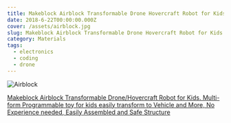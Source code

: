 ```yaml
---
title: Makeblock Airblock Transformable Drone Hovercraft Robot for Kids
date: 2018-6-22T00:00:00.000Z
cover: /assets/airblock.jpg
slug: Makeblock Airblock Transformable Drone Hovercraft Robot for Kids
category: Materials
tags:
  - electronics
  - coding
  - drone
---
```


![Airblock](/assets/airblock.jpg)




[Makeblock Airblock Transformable Drone/Hovercraft Robot for Kids. Multi-form Programmable toy for kids easily transform to Vehicle and More, No Experience needed, Easily Assembled and Safe Structure](https://www.amazon.co.uk/Makeblock-Transformable-Hovercraft-Multi-form-Programmable/dp/B0719JLFHW)